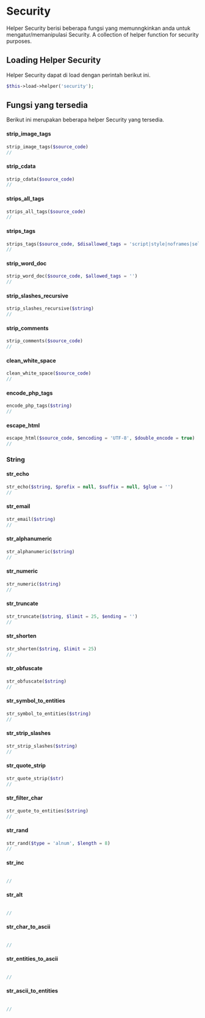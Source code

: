 # Security

Helper Security berisi beberapa fungsi yang memunngkinkan anda untuk mengatur/memanipulasi Security.
A collection of helper function for security purposes.
## Loading Helper Security

Helper Security dapat di load dengan perintah berikut ini.

```php
$this->load->helper('security');
```


## Fungsi yang tersedia

Berikut ini merupakan beberapa helper Security yang tersedia.


#### strip_image_tags

```php
strip_image_tags($source_code)
// 
```

#### strip_cdata

```php
strip_cdata($source_code)
// 
```


#### strips_all_tags

```php
strips_all_tags($source_code)
// 
```

#### strips_tags

```php
strips_tags($source_code, $disallowed_tags = 'script|style|noframes|select|option', $allowed_tags = '')
// 
```

#### strip_word_doc

```php
strip_word_doc($source_code, $allowed_tags = '')
// 
```

#### strip_slashes_recursive

```php
strip_slashes_recursive($string)
// 
```


#### strip_comments

```php
strip_comments($source_code)
// 
```

#### clean_white_space
```php
clean_white_space($source_code)
// 
```

#### encode_php_tags
```php
encode_php_tags($string)
// 
```

#### escape_html
```php
escape_html($source_code, $encoding = 'UTF-8', $double_encode = true)
// 
```
### String

#### str_echo

```php
str_echo($string, $prefix = null, $suffix = null, $glue = '')
// 
```

#### str_email

```php
str_email($string)
// 
```

#### str_alphanumeric

```php
str_alphanumeric($string)
// 
```

#### str_numeric

```php
str_numeric($string)
// 
```

#### str_truncate

```php
str_truncate($string, $limit = 25, $ending = '')
// 
```

#### str_shorten

```php
str_shorten($string, $limit = 25)
// 
```

#### str_obfuscate

```php
str_obfuscate($string)
// 
```

#### str_symbol_to_entities

```php
str_symbol_to_entities($string)
// 
```

#### str_strip_slashes

```php
str_strip_slashes($string)
// 
```

#### str_quote_strip

```php
str_quote_strip($str)
// 
```

#### str_filter_char


```php
str_quote_to_entities($string)
// 
```

#### str_rand

```php
str_rand($type = 'alnum', $length = 8)
// 
```


#### str_inc

```php

// 
```

#### str_alt

```php

// 
```

#### str_char_to_ascii


```php

// 
```

#### str_entities_to_ascii

```php

// 
```

#### str_ascii_to_entities

```php

// 
```
